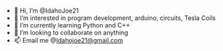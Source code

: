 - 👋 Hi, I’m @IdahoJoe21
- 👀 I’m interested in program development, arduino, circuits, Tesla Coils
- 🌱 I’m currently learning Python and C++
- 💞️ I’m looking to collaborate on anything
- 📫 Email me @Idahojoe21@gmail.com

<!---
IdahoJoe21/IdahoJoe21 is a ✨ special ✨ repository because its `README.md` (this file) appears on your GitHub profile.
You can click the Preview link to take a look at your changes.
--->
